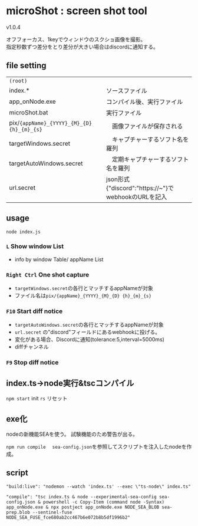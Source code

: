 # microShot : screen shot tool
v1.0.4

オフフォーカス、1keyでウィンドウのスクショ画像を撮影。  
指定秒数ずつ差分をとり差分が大きい場合はdiscordに通知する。

## file setting


|||
|-|-|
```(root)```  |
|index.*|ソースファイル|
|app_onNode.exe |コンパイル後、実行ファイル
 microShot.bat|実行ファイル|
|pix/```{appName}_{YYYY}_{M}_{D} {h}_{m}_{s}```|　画像ファイルが保存される|  
targetWindows.secret|　キャプチャーするソフト名を羅列  
targetAutoWindows.secret|　定期キャプチャーするソフト名を羅列  
url.secret| json形式{"discord":"https://~"}でwebhookのURLを記入

## usage
```node index.js```

### ```L``` Show window List
- info by window Table/ appName List
### ```Right Ctrl``` One shot capture
- ```targetWindows.secret```の各行とマッチするappNameが対象
- ファイル名は```pix/{appName}_{YYYY}_{M}_{D} {h}_{m}_{s}```

### ```F10``` Start diff notice
- ```targetAutoWindows.secret```の各行とマッチするappNameが対象
- ```url.secret``` の"discord"フィールドにあるwebhookに投げる。
- 変化がある場合、Discordに通知(tolerance:5,interval=5000ms)
- diffチャンネル

### ```F9``` Stop diff notice

## index.ts→node実行&tscコンパイル
```npm start``` init
```rs``` リセット

## exe化
nodeの新機能SEAを使う。
試験機能のため警告が出る。

```npm run compile``` 　```sea-config.json```を参照してスクリプトを注入したnodeを作成。

## script

```
"build:live": "nodemon --watch 'index.ts' --exec \"ts-node\" index.ts"
```

```
"compile": "tsc index.ts & node --experimental-sea-config sea-config.json & powershell -c Copy-Item (command node -Syntax) app_onNode.exe & npx postject app_onNode.exe NODE_SEA_BLOB sea-prep.blob --sentinel-fuse NODE_SEA_FUSE_fce680ab2cc467b6e072b8b5df1996b2"
```